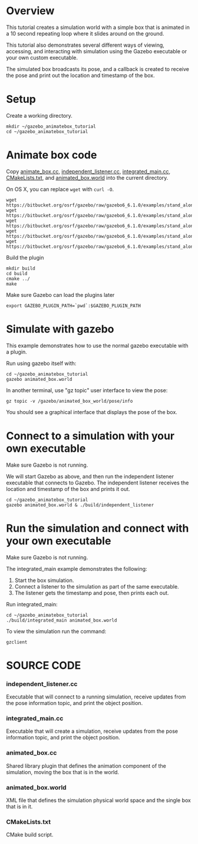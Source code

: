 # Overview

This tutorial creates a simulation world with a simple box that is animated
in a 10 second repeating loop where it slides around on the ground.

This tutorial also demonstrates several different ways of viewing,
accessing, and interacting with simulation using the Gazebo executable
or your own custom executable.

The simulated box broadcasts its pose,
and a callback is created to receive the pose
and print out the location and timestamp of the box.

# Setup

Create a working directory.

~~~
mkdir ~/gazebo_animatebox_tutorial
cd ~/gazebo_animatebox_tutorial
~~~

# Animate box code

Copy [animate_box.cc](https://bitbucket.org/osrf/gazebo/src/gazebo6_6.1.0/examples/stand_alone/animated_box/animated_box.cc), [independent_listener.cc](https://bitbucket.org/osrf/gazebo/src/gazebo6_6.1.0/examples/stand_alone/animated_box/independent_listener.cc), [integrated_main.cc](https://bitbucket.org/osrf/gazebo/src/gazebo6_6.1.0/examples/stand_alone/animated_box/integrated_main.cc), [CMakeLists.txt](https://bitbucket.org/osrf/gazebo/src/gazebo6_6.1.0/examples/stand_alone/animated_box/CMakeLists.txt), and [animated_box.world](https://bitbucket.org/osrf/gazebo/src/gazebo6_6.1.0/examples/stand_alone/animated_box/animated_box.world) into the current directory.

On OS X, you can replace `wget` with `curl -O`.

~~~
wget https://bitbucket.org/osrf/gazebo/raw/gazebo6_6.1.0/examples/stand_alone/animated_box/animated_box.cc
wget https://bitbucket.org/osrf/gazebo/raw/gazebo6_6.1.0/examples/stand_alone/animated_box/independent_listener.cc
wget https://bitbucket.org/osrf/gazebo/raw/gazebo6_6.1.0/examples/stand_alone/animated_box/integrated_main.cc
wget https://bitbucket.org/osrf/gazebo/raw/gazebo6_6.1.0/examples/stand_alone/animated_box/CMakeLists.txt
wget https://bitbucket.org/osrf/gazebo/raw/gazebo6_6.1.0/examples/stand_alone/animated_box/animated_box.world
~~~

Build the plugin

~~~
mkdir build
cd build
cmake ../
make
~~~

Make sure Gazebo can load the plugins later

~~~
export GAZEBO_PLUGIN_PATH=`pwd`:$GAZEBO_PLUGIN_PATH
~~~

# Simulate with gazebo

This example demonstrates how to use the normal
gazebo executable with a plugin.

Run using gazebo itself with:

~~~
cd ~/gazebo_animatebox_tutorial
gazebo animated_box.world
~~~

In another terminal, use "gz topic" user interface to view the pose:

~~~
gz topic -v /gazebo/animated_box_world/pose/info
~~~

You should see a graphical interface that displays the pose of the box.

# Connect to a simulation with your own executable

Make sure Gazebo is not running.

We will start Gazebo as above, and then run the independent listener
executable that connects to Gazebo. The independent listener receives
the location and timestamp of the box and prints it out.

~~~
cd ~/gazebo_animatebox_tutorial
gazebo animated_box.world & ./build/independent_listener
~~~

# Run the simulation and connect with your own executable

Make sure Gazebo is not running.

The integrated_main example demonstrates the following:

1. Start the box simulation.
2. Connect a listener to the simulation as part of the same executable.
3. The listener gets the timestamp and pose, then prints each out.

Run integrated_main:

~~~
cd ~/gazebo_animatebox_tutorial
./build/integrated_main animated_box.world
~~~

To view the simulation run the command:

~~~
gzclient
~~~

# SOURCE CODE

### independent_listener.cc

  Executable that will connect to a running simulation, receive updates from the pose information topic, and print the object position.

### integrated_main.cc

  Executable that will create a simulation, receive updates from the pose information topic, and print the object position.

### animated_box.cc

  Shared library plugin that defines the animation component of the simulation, moving the box that is in the world.

### animated_box.world

  XML file that defines the simulation physical world space and the single box that is in it.

### CMakeLists.txt

  CMake build script.
